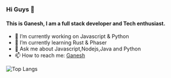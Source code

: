 ### Hi Guys 👋

#### This is Ganesh, I am a full stack developer and Tech enthusiast. 

- 🔭 I’m currently working on Javascript & Python
- 🌱 I’m currently learning Rust & Phaser
- 💬 Ask me about Javascript,Nodejs,Java and Python
- 📫 How to reach me: [Ganesh](https://twitter.com/ganeshrajadev)

![Top Langs](https://github-readme-stats.vercel.app/api/top-langs/?username=ganeshraja10&theme=radical)
